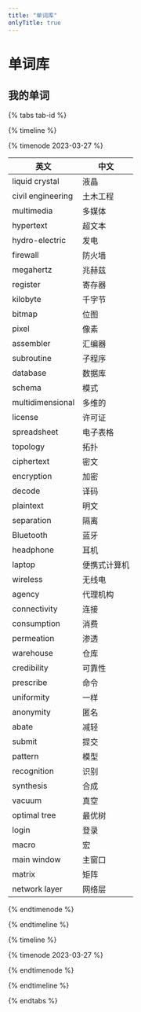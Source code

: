 ```yaml
---
title: "单词库"
onlyTitle: true
---
```


# 单词库
## 我的单词

{% tabs tab-id %}

<!-- tab 生词 -->

{% timeline %}

{% timenode 2023-03-27 %}

| 英文              | 中文         |
| ----------------- | ------------ |
| liquid crystal    | 液晶         |
| civil engineering | 土木工程     |
| multimedia        | 多媒体       |
| hypertext         | 超文本       |
| hydro-electric    | 发电         |
| firewall          | 防火墙       |
| megahertz         | 兆赫兹       |
| register          | 寄存器       |
| kilobyte          | 千字节       |
| bitmap            | 位图         |
| pixel             | 像素         |
| assembler         | 汇编器       |
| subroutine        | 子程序       |
| database          | 数据库       |
| schema            | 模式         |
| multidimensional  | 多维的       |
| license           | 许可证       |
| spreadsheet       | 电子表格     |
| topology          | 拓扑         |
| ciphertext        | 密文         |
| encryption        | 加密         |
| decode            | 译码         |
| plaintext         | 明文         |
| separation        | 隔离         |
| Bluetooth         | 蓝牙         |
| headphone         | 耳机         |
| laptop            | 便携式计算机 |
| wireless          | 无线电       |
| agency            | 代理机构     |
| connectivity      | 连接         |
| consumption       | 消费         |
| permeation        | 渗透         |
| warehouse         | 仓库         |
| credibility       | 可靠性       |
| prescribe         | 命令         |
| uniformity        | 一样         |
| anonymity         | 匿名         |
| abate             | 减轻         |
| submit            | 提交         |
| pattern           | 模型         |
| recognition       | 识别         |
| synthesis         | 合成         |
| vacuum            | 真空         |
| optimal tree      | 最优树       |
| login             | 登录         |
| macro             | 宏           |
| main window       | 主窗口       |
| matrix            | 矩阵         |
| network layer     | 网络层       |

{% endtimenode %}

{% endtimeline %}

<!-- endtab -->

<!-- tab 好句 -->

{% timeline %}

{% timenode 2023-03-27 %}



{% endtimenode %}

{% endtimeline %}


<!-- endtab -->

{% endtabs %}